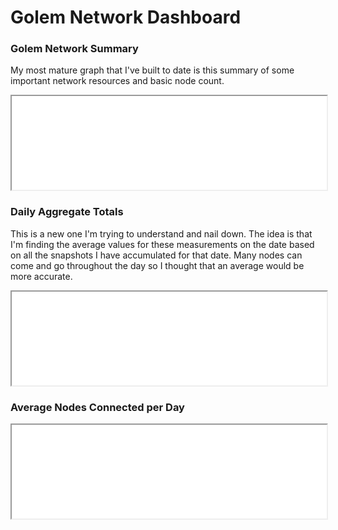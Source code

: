 # Golem Network Dashboard


### Golem Network Summary

My most mature graph that I've built to date is this summary of some important network resources and basic node count.

<iframe style="width:100%;" src="golem-network.html"></iframe>


### Daily Aggregate Totals

This is a new one I'm trying to understand and nail down. The idea is that I'm finding the average values for these measurements on the date based on all the snapshots I have accumulated for that date. Many nodes can come and go throughout the day so I thought that an average would be more accurate.

<iframe style="width:100%;" src="daily_aggregate_totals_10_days.html"></iframe>


### Average Nodes Connected per Day

<iframe style="width:100%;" src="daily_avg_nodes_connected_10_days.html"></iframe>

